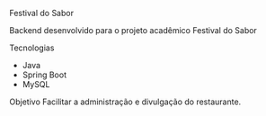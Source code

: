 Festival do Sabor  

Backend desenvolvido para o projeto acadêmico Festival do Sabor 

Tecnologias
- Java
- Spring Boot
- MySQL  

Objetivo
Facilitar a administração e divulgação do restaurante. 
